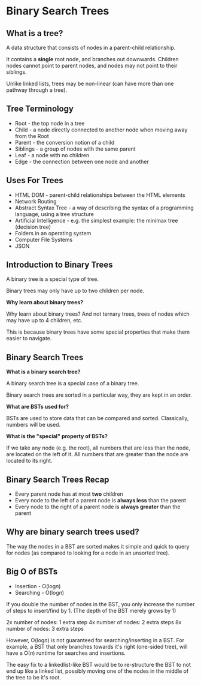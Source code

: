 # Binary Search Trees

## What is a tree?

A data structure that consists of nodes in a parent-child relationship.

It contains a **single** root node, and branches out downwards. Children nodes cannot point to parent nodes, and nodes may not point to their siblings.

Unlike linked lists, trees may be non-linear (can have more than one pathway through a tree).

## Tree Terminology

- Root - the top node in a tree
- Child - a node directly connected to another node when moving away from the Root
- Parent - the conversion notion of a child
- Siblings - a group of nodes with the same parent
- Leaf - a node with no children
- Edge - the connection between one node and another

## Uses For Trees

- HTML DOM - parent-child relationships between the HTML elements
- Network Routing
- Abstract Syntax Tree - a way of describing the syntax of a programming language, using a tree structure
- Artificial Intelligence - e.g. the simplest example: the minimax tree (decision tree)
- Folders in an operating system
- Computer File Systems
- JSON

## Introduction to Binary Trees

A binary tree is a special type of tree.

Binary trees may only have up to two children per node.

**Why learn about binary trees?**

Why learn about binary trees? And not ternary trees, trees of nodes which may have up to 4 children, etc.

This is because binary trees have some special properties that make them easier to navigate.

## Binary Search Trees

**What is a binary search tree?**

A binary search tree is a special case of a binary tree.

Binary search trees are sorted in a particular way, they are kept in an order.

**What are BSTs used for?**

BSTs are used to store data that can be compared and sorted. Classically, numbers will be used.

**What is the "special" property of BSTs?**

If we take any node (e.g. the root), all numbers that are less than the node, are located on the left of it. All numbers that are greater than the node are located to its right.

## Binary Search Trees Recap

- Every parent node has at most **two** children
- Every node to the left of a parent node is **always less** than the parent
- Every node to the right of a parent node is **always greater** than the parent

## Why are binary search trees used?

The way the nodes in a BST are sorted makes it simple and quick to query for nodes (as compared to looking for a node in an unsorted tree).

## Big O of BSTs

- Insertion - O(log*n*)
- Searching - O(log*n*)

If you double the number of nodes in the BST, you only increase the number of steps to insert/find by 1. (The depth of the BST merely grows by 1)

2x number of nodes: 1 extra step
4x number of nodes: 2 extra steps
8x number of nodes: 3 extra steps

However, O(log*n*) is not guaranteed for searching/inserting in a BST. For example, a BST that only branches towards it's right (one-sided tree), will have a O(_n_) runtime for searches and insertions.

The easy fix to a linkedlist-like BST would be to re-structure the BST to not end up like a linked list, possibly moving one of the nodes in the middle of the tree to be it's root.

